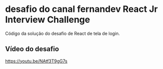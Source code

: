 # desafio do canal fernandev React Jr Interview Challenge

Código da solução do desafio de React de tela de login.

## Vídeo do desafio

https://youtu.be/NAtf3T9gG7s

